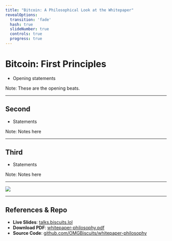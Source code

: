 ```yaml
---
title: "Bitcoin: A Philosophical Look at the Whitepaper"
revealOptions:
  transition: 'fade'
  hash: true
  slideNumber: true
  controls: true
  progress: true
---
```


# Bitcoin: First Principles

- Opening statements

Note:
These are the opening beats. 

---

## Second
- Statements

Note:
Notes here

---

## Third
- Statements

Note:
Notes here

---

<!-- Include an image -->
![](assets/images/issuance-schedule.png)

---

## References & Repo
- **Live Slides**: [talks.biscuits.lol](https://talks.biscuits.lol)
- **Download PDF**: [whitepaper-philosophy.pdf](whitepaper-philosophy.pdf)
- **Source Code**: [github.com/OMGBiscuits/whitepaper-philosophy](https://github.com/OMGBiscuits/whitepaper-philosophy)

